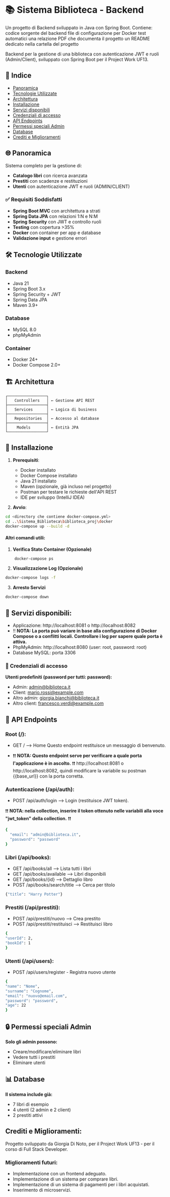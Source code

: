 # 📚 Sistema Biblioteca - Backend

Un progetto di Backend sviluppato in Java con Spring Boot.
Contiene:
codice sorgente del backend
file di configurazione per Docker
test automatici
una relazione PDF che documenta il progetto
un README dedicato nella cartella del progetto

Backend per la gestione di una biblioteca con autenticazione JWT e ruoli (Admin/Client), sviluppato con Spring Boot per il Project Work UF13.

## 📌 Indice
- [Panoramica](#-panoramica)
- [Tecnologie Utilizzate](#-tecnologie-utilizzate)
- [Architettura](#-architettura)
- [Installazione](#-installazione)
- [Servizi disponibili](#-servizi-disponibili)
- [Credenziali di accesso](#-credenziali-di-accesso)
- [API Endpoints](#-api-endpoints)
- [Permessi speciali Admin](#-permessi-speciali-admin)
- [Database](#-database)
- [Crediti e Miglioramenti](#-crediti-e-miglioramenti)

## 🌐 Panoramica

Sistema completo per la gestione di:
- **Catalogo libri** con ricerca avanzata
- **Prestiti** con scadenze e restituzioni
- **Utenti** con autenticazione JWT e ruoli (ADMIN/CLIENT)

### ✅ Requisiti Soddisfatti
- **Spring Boot MVC** con architettura a strati
- **Spring Data JPA** con relazioni 1:N e N:M
- **Spring Security** con JWT e controllo ruoli
- **Testing** con copertura >35%
- **Docker** con container per app e database
- **Validazione input** e gestione errori

## 🛠 Tecnologie Utilizzate

### Backend
- Java 21
- Spring Boot 3.x
- Spring Security + JWT
- Spring Data JPA
- Maven 3.9+

### Database
- MySQL 8.0
- phpMyAdmin

### Container
- Docker 24+
- Docker Compose 2.0+

## 🏗 Architettura

    ┌─────────────────┐
    │   Controllers   │ ← Gestione API REST
    ├─────────────────┤
    │   Services      │ ← Logica di business
    ├─────────────────┤
    │   Repositories  │ ← Accesso al database
    ├─────────────────┤
    │    Models       │ ← Entità JPA
    └─────────────────┘

## 🚀 Installazione

1. **Prerequisiti**:
    - Docker installato
    - Docker Compose installato
    - Java 21 installato
    - Maven (opzionale, già incluso nel progetto)
    - Postman per testare le richieste dell'API REST
    - IDE per sviluppo (IntelliJ IDEA)

2. **Avvio**:
  ```bash
  cd <directory che contiene docker-compose.yml>
  cd ..\Sistema_Biblioteca\biblioteca_proj\docker
  docker-compose up --build -d
  ```


#### Altri comandi utili:
1. **Verifica Stato Container (Opzionale)**
```bash
    docker-compose ps
 ```

2. **Visualizzazione Log (Opzionale)**
```bash
docker-compose logs -f
```

3. **Arresto Servizi**
```bash
docker-compose down
```

## 🔎 Servizi disponibili:

- Applicazione: http://localhost:8081 o http://localhost:8082
- ‼️ **NOTA: La porta può variare in base alla configurazione di Docker Compose o a conflitti locali. Controllare i log per sapere quale porta è attiva.**
- PhpMyAdmin: http://localhost:8080 (user: root, password: root)
- Database MySQL: porta 3306

### 🔑 Credenziali di accesso
**Utenti predefiniti (password per tutti: password):**

- Admin: admin@biblioteca.it
- Client: mario.rossi@example.com
- Altro admin: giorgia.bianchi@biblioteca.it
- Altro client: francesco.verdi@example.com

## 📡 API Endpoints
### Root (/):
- GET / --> Home
Questo endpoint restituisce un messaggio di benvenuto.

- ❗❗️ **NOTA: Questo endpoint serve per verificare a quale porta l'applicazione è in ascolto.** ❗❗️
http://localhost:8081 o http://localhost:8082, quindi modificare la variabile su postman {{base_url}} con la porta corretta.


### Autenticazione (/api/auth):
- POST /api/auth/login --> Login (restituisce JWT token).

❗️❗️ **NOTA: nella collection, inserire il token ottenuto nelle variabili alla voce "jwt_token" della collection.** ❗️❗️
```bash
{
  "email": "admin@biblioteca.it",
  "password": "password"
}
```
### Libri (/api/books):
- GET /api/books/all --> Lista tutti i libri
- GET /api/books/available --> Libri disponibili
- GET /api/books/{id} --> Dettaglio libro
- POST /api/books/search/title --> Cerca per titolo

```bash 
{"title": "Harry Potter"}
```

### Prestiti (/api/prestiti):
- POST /api/prestiti/nuovo --> Crea prestito
- POST /api/prestiti/restituisci --> Restituisci libro
```bash
{
"userId": 2,
"bookId": 1
}
```

### Utenti (/api/users):
- POST /api/users/register - Registra nuovo utente

```bash
{
"name": "Nome",
"surname": "Cognome",
"email": "nuovo@email.com",
"password": "password",
"age": 22
}
```
## 🔒 Permessi speciali Admin
**Solo gli admin possono:**
- Creare/modificare/eliminare libri
- Vedere tutti i prestiti
- Eliminare utenti

## 📊 Database
**Il sistema include già:**

- 7 libri di esempio
- 4 utenti (2 admin e 2 client)
- 2 prestiti attivi

## Crediti e Miglioramenti:
Progetto sviluppato da Giorgia Di Noto, per il Project Work UF13 - per il corso di Full Stack Developer.

### Miglioramenti futuri:
- Implementazione con un frontend adeguato.
- Implementazione di un sistema per comprare libri.
- Implementazione di un sistema di pagamenti per i libri acquistati.
- Inserimento di microservizi.
